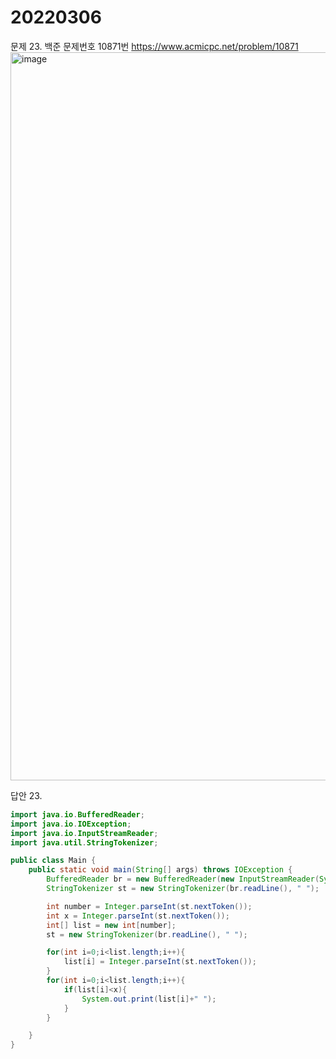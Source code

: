 20220306
========
문제 23. 백준 문제번호 10871번 https://www.acmicpc.net/problem/10871
<br/>
<img width="1165" alt="image" src="https://user-images.githubusercontent.com/65878311/156875153-278dc292-38d7-4840-ab0b-ba0e38b6a9de.png">

답안 23.
~~~java
import java.io.BufferedReader;
import java.io.IOException;
import java.io.InputStreamReader;
import java.util.StringTokenizer;

public class Main {
    public static void main(String[] args) throws IOException {
        BufferedReader br = new BufferedReader(new InputStreamReader(System.in));
        StringTokenizer st = new StringTokenizer(br.readLine(), " ");

        int number = Integer.parseInt(st.nextToken());
        int x = Integer.parseInt(st.nextToken());
        int[] list = new int[number];
        st = new StringTokenizer(br.readLine(), " ");

        for(int i=0;i<list.length;i++){
            list[i] = Integer.parseInt(st.nextToken());
        }
        for(int i=0;i<list.length;i++){
            if(list[i]<x){
                System.out.print(list[i]+" ");
            }
        }

    }
}
~~~
